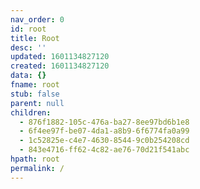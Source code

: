 ```yaml
---
nav_order: 0
id: root
title: Root
desc: ''
updated: 1601134827120
created: 1601134827120
data: {}
fname: root
stub: false
parent: null
children:
  - 876f1882-105c-476a-ba27-8ee97bd6b1e8
  - 6f4ee97f-be07-4da1-a8b9-6f6774fa0a99
  - 1c52825e-c4e7-4630-8544-9c0b254208cd
  - 843e4716-ff62-4c82-ae76-70d21f541abc
hpath: root
permalink: /
---
```


